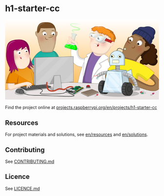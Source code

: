 # h1-starter-cc

![h1-starter-cc](banner.png)

Find the project online at [projects.raspberrypi.org/en/projects/h1-starter-cc](https://projects.raspberrypi.org/en/projects/h1-starter-cc)

## Resources
For project materials and solutions, see [en/resources](https://github.com/raspberrypilearning/h1-starter-cc/tree/master/en/resources) and [en/solutions](https://github.com/raspberrypilearning/h1-starter-cc/tree/master/en/solutions).

## Contributing
See [CONTRIBUTING.md](CONTRIBUTING.md)

## Licence
 See [LICENCE.md](LICENCE.md)